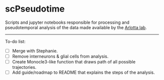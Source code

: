 # scPseudotime
 Scripts and jupyter notebooks responsible for processing and pseudotemporal analysis of the data made available by the [Arlotta lab](https://www.nature.com/articles/s41586-021-03670-5).


---

To-do list:
- [ ] Merge with Stephanie.
- [ ] Remove interneurons & glial cells from analysis.  
- [ ] Create Monocle3-like function that draws path of all possible trajectories.
- [ ] Add guide/roadmap to README that explains the steps of the analysis.